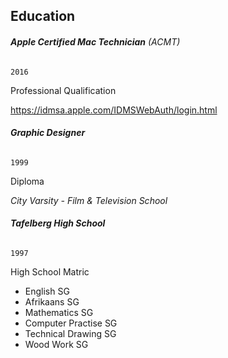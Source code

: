 ## Education
###### **Apple Certified Mac Technician** (ACMT)
    2016
Professional Qualification

https://idmsa.apple.com/IDMSWebAuth/login.html 

###### **Graphic Designer**
    1999
 Diploma
 
 *City Varsity - Film & Television School* 
###### **Tafelberg High School**
    1997
High School Matric

* English SG 
* Afrikaans SG 
* Mathematics SG 
* Computer Practise SG 
* Technical Drawing SG 
* Wood Work SG

